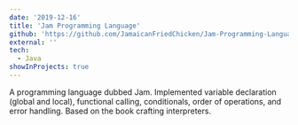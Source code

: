 ```yaml
---
date: '2019-12-16'
title: 'Jam Programming Language'
github: 'https://github.com/JamaicanFriedChicken/Jam-Programming-Language'
external: ''
tech:
  - Java
showInProjects: true
---
```


A programming language dubbed Jam. Implemented variable declaration (global and local), functional calling, conditionals, order of operations, and error handling. Based on the book crafting interpreters.
